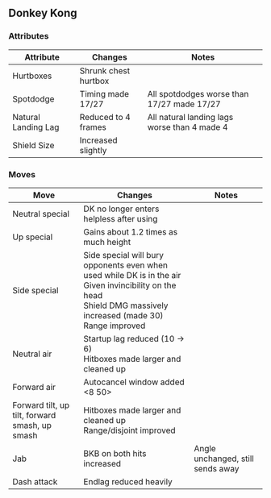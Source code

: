 ## Donkey Kong
### Attributes
| Attribute | Changes | Notes |
| --- | --- | --- |
| Hurtboxes | Shrunk chest hurtbox | |
| Spotdodge | Timing made 17/27 | All spotdodges worse than 17/27 made 17/27 |
| Natural Landing Lag | Reduced to 4 frames | All natural landing lags worse than 4 made 4 |
| Shield Size | Increased slightly | |

### Moves
| Move | Changes | Notes |
| --- | --- | --- |
| Neutral special | DK no longer enters helpless after using | |
| Up special | Gains about 1.2 times as much height | |
| Side special | Side special will bury opponents even when used while DK is in the air <br>Given invincibility on the head <br>Shield DMG massively increased (made 30) <br>Range improved | |
| Neutral air | Startup lag reduced (10 -> 6) <br>Hitboxes made larger and cleaned up | |
| Forward air | Autocancel window added <8 50> | |
| Forward tilt, up tilt, forward smash, up smash | Hitboxes made larger and cleaned up <br>Range/disjoint improved | |
| Jab | BKB on both hits increased | Angle unchanged, still sends away |
| Dash attack | Endlag reduced heavily | |
